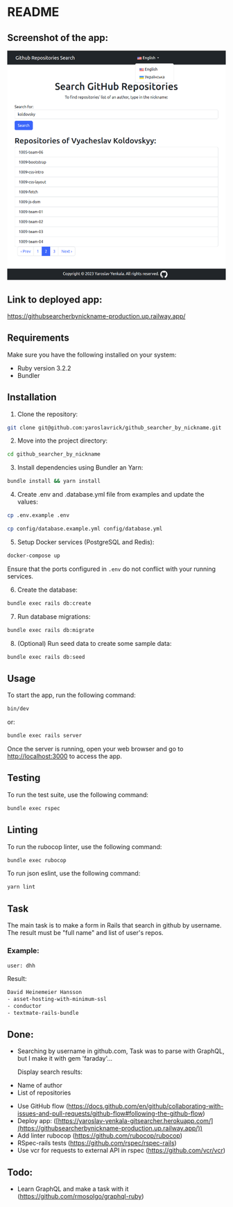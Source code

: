 # README

## Screenshot of the app:
![screenshot_of_app.png](screenshot_of_app.png)

## Link to deployed app:

https://githubsearcherbynickname-production.up.railway.app/

## Requirements

Make sure you have the following installed on your system:

- Ruby version 3.2.2
- Bundler

## Installation

1. Clone the repository:

```bash
git clone git@github.com:yaroslavrick/github_searcher_by_nickname.git
```

2. Move into the project directory:

```bash
cd github_searcher_by_nickname
```

3. Install dependencies using Bundler an Yarn:

```bash
bundle install && yarn install
```

4. Create .env and .database.yml file from examples and update the values:

```bash
cp .env.example .env
```

```bash
cp config/database.example.yml config/database.yml
```

5. Setup Docker services (PostgreSQL and Redis):

```bash
docker-compose up
```

Ensure that the ports configured in `.env` do not conflict with your running services.

6. Create the database:

```bash
bundle exec rails db:create
```

7. Run database migrations:

```bash
bundle exec rails db:migrate
```

8. (Optional) Run seed data to create some sample data:

```bash
bundle exec rails db:seed
```

## Usage

To start the app, run the following command:

```bash
bin/dev
```

or:

```bash
bundle exec rails server
```

Once the server is running, open your web browser and go to <http://localhost:3000> to access the app.

## Testing

To run the test suite, use the following command:

```bash
bundle exec rspec
```

## Linting

To run the rubocop linter, use the following command:

```bash
bundle exec rubocop
```

To run json eslint, use the following command:

```bash
yarn lint
```


## Task

The main task is to make a form in Rails that search in github by username.
The result must be "full name" and list of user's repos.

### Example:

    user: dhh

Result:

    David Heinemeier Hansson
    - asset-hosting-with-minimum-ssl
    - conductor
    - textmate-rails-bundle

## Done:

- Searching by username in github.com, Task was to parse with GraphQL, but I make it with gem 'faraday'...

  Display search results:

* Name of author
* List of repositories

- Use GitHub flow (https://docs.github.com/en/github/collaborating-with-issues-and-pull-requests/github-flow#following-the-github-flow)
- Deploy app: ([https://yaroslav-yenkala-gitsearcher.herokuapp.com/](https://githubsearcherbynickname-production.up.railway.app/))
- Add linter rubocop (https://github.com/rubocop/rubocop)
- RSpec-rails tests (https://github.com/rspec/rspec-rails)
- Use vcr for requests to external API in rspec (https://github.com/vcr/vcr)

## Todo:
- Learn GraphQL and make a task with it (https://github.com/rmosolgo/graphql-ruby)

